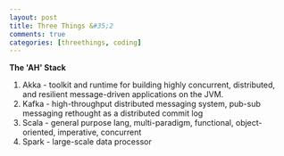 ```yaml
---
layout: post
title: Three Things &#35;2
comments: true
categories: [threethings, coding]
---
```


**The 'AH' Stack**

1.  Akka - toolkit and runtime for building highly concurrent, distributed, and resilient message-driven applications on the JVM.
2.  Kafka - high-throughput distributed messaging system, pub-sub messaging rethought as a distributed commit log
3.  Scala - general purpose lang, multi-paradigm, functional, object-oriented, imperative, concurrent
4.  Spark - large-scale data processor
